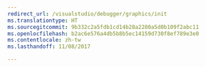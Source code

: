 ```yaml
---
redirect_url: /visualstudio/debugger/graphics/init
ms.translationtype: HT
ms.sourcegitcommit: 9b332c2a5fdb1cd14b28a2280a5d0b109f2abc11
ms.openlocfilehash: b2ac6e576a4db5b8b5ec14159d730f8ef789e3e0
ms.contentlocale: zh-tw
ms.lasthandoff: 11/08/2017

---
```


